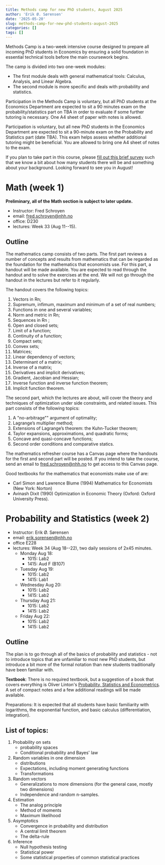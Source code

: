 ```yaml
---
title: Methods camp for new PhD students, August 2025
author: 'Erik Ø. Sørensen'
date: '2025-05-20'
slug: methods-camp-for-new-phd-students-august-2025
categories: []
tags: []
---
```


Methods Camp is a two-week intensive course designed to prepare all incoming PhD students in Economics by ensuring a solid foundation in essential technical tools before the main coursework begins.

The camp is divided into two one-week modules:

- The first module deals with general mathematical tools: Calculus, Analysis, and Linear Algebra. 
- The second module is more specific and deals with probability and statistics. 

Participation in the Methods Camp is voluntary, but all PhD students at the Economics Department are expected
to sit a 90 minutes exam on the probability/statistics part on TBA in order to evaluate if some further
tutoring is necessary. One A4 sheet of paper with notes is allowed.

Participation is voluntary, but all new PhD students in the Economics Department are expected to sit a 90-minute exam on 
the Probability and Statistics part (date TBA). This exam helps assess whether additional tutoring might be beneficial. 
You are allowed to bring one A4 sheet of notes to the exam.


If you plan to take part in this course, please [fill out this brief survey](https://forms.gle/3D8zrEMTZoJGujAVA) such
that we know a bit about how many students there will be and something about your background. Looking forward
to see you in August!


# Math (week 1)
**Preliminary, all of the Math section is subject to later update.**


- Instructor: Fred Schroyen
- email: <fred.schroyen@nhh.no>
- office: D230
- lectures: Week 33 (Aug 11--15). 

## Outline


The mathematics camp consists of two parts.  The first part reviews a number of concepts and results from mathematics that can be regarded as the foundation for the mathematics that economists use.  For this part, a handout will be made available.  You are expected to read through the handout and to solve the exercises at the end.  We will not go through the handout in the lectures but refer to it regularly.

The handout covers the following topics:

1. Vectors in Rn; 
2. Supremum, infimum, maximum and minimum of a set of real numbers; 
3. Functions in one and several variables; 
4. Norm and metric in Rn; 
5. Sequences in Rn ; 
6. Open and closed sets; 
7. Limit of a function; 
8. Continuity of a function; 
9. Compact sets; 
10. Convex sets; 
11. Matrices; 
12. Linear dependency of vectors; 
13. Determinant of a matrix; 
14. Inverse of a matrix; 
15. Derivatives and implicit derivatives; 
16. Gradient, Jacobian and Hessian; 
17. Inverse function and inverse function theorem; 
18. Implicit function theorem.

The second part, which the lectures are about, will cover the theory and techniques of optimization under side constraints, and related issues.  This part consists of the following topics:

1. A "no-arbitrage"" argument of optimality; 
2. Lagrange’s multiplier method; 
3. Extensions of Lagrange’s theorem: the Kuhn-Tucker theorem; 
4. Taylor expansions, approximations, and quadratic forms; 
5. Concave and quasi-concave functions; 
6. Second order conditions and comparative statics.

The mathematics refresher course has a Canvas page where the handouts for the first and second part will be posted.  If you intend to take the course, send an email to fred.schroyen@nhh.no to get access to this Canvas page.    

Good textbooks for the mathematics that economists make use of are:

- Carl Simon and Lawrence Blume (1994) Mathematics for Economists (New York: Norton)
- Avinash Dixit (1990) Optimization in Economic Theory (Oxford: Oxford University Press).

# Probability and Statistics (week 2)

- Instructor: Erik Ø. Sørensen
- email: <erik.sorensen@nhh.no>
- office E228
- lectures: Week 34 (Aug 18--22), two daily sessions of 2x45 minutes.
  - Monday Aug 18:
    - 1015: Lab2
    - 1415: Aud F (B107)
  - Tuesday Aug 19:
    - 1015: Lab2
    - 1415: Lab1
  - Wednesday Aug 20:
    - 1015: Lab2
    - 1415: Lab2
  - Thursday Aug 21:
    - 1015: Lab2
    - 1415: Lab2
  - Friday Aug 22:
    - 1015: Lab2
    - 1415: Lab2


## Outline
The plan is to go through all of the basics of probability and statistics - not to introduce
topics that are unfamiliar to most new PhD students, but introduce a bit more of the
formal notation than new students traditionally have been familiar with. 

**Textbook**: There is no required textbook, but a suggestion of a book that covers everything is Oliver Linton's [Probability, Statistics and Econometrics](https://www.amazon.com/Probability-Statistics-Econometrics-Oliver-Linton-dp-0128104953/dp/0128104953/). 
A set of compact notes and a few additional readings will be made available. 

Preparations: It is expected that all students have basic familiarity with logarithms,
the exponential function, and basic calculus (differentiation, integration).


## List of topics:

1. Probability on sets 
    - probability spaces
    - Conditional probability and Bayes' law
2. Random variables in one dimension
    - distributions
    - Expectations, including moment generating functions
    - Transformations
3. Random vectors
    - Generalizations to more dimensions (for the general case, mostly two dimensions)
    - Independence and random n-samples.
4. Estimation
    - The analog principle
    - Method of moments
    - Maximum likelihood
5. Asymptotics
    - Convergence in probability and distribution
    - A central limit theorem
    - The delta-rule
6. Inference 
    - Null hypothesis testing
    - Statistical power
    - Some statistical properties of common statistical practices

